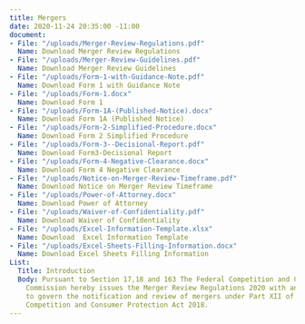 ```yaml
---
title: Mergers
date: 2020-11-24 20:35:00 -11:00
document:
- File: "/uploads/Merger-Review-Regulations.pdf"
  Name: Download Merger Review Regulations
- File: "/uploads/Merger-Review-Guidelines.pdf"
  Name: Download Merger Review Guidelines
- File: "/uploads/Form-1-with-Guidance-Note.pdf"
  Name: Download Form 1 with Guidance Note
- File: "/uploads/Form-1.docx"
  Name: Download Form 1
- File: "/uploads/Form-1A-(Published-Notice).docx"
  Name: Download Form 1A (Published Notice)
- File: "/uploads/Form-2-Simplified-Procedure.docx"
  Name: Download Form 2 Simplified Procedure
- File: "/uploads/Form-3--Decisional-Report.pdf"
  Name: Download Form3-Decisional Report
- File: "/uploads/Form-4-Negative-Clearance.docx"
  Name: Download Form 4 Negative Clearance
- File: "/uploads/Notice-on-Merger-Review-Timeframe.pdf"
  Name: Download Notice on Merger Review Timeframe
- File: "/uploads/Power-of-Attorney.docx"
  Name: Download Power of Attorney
- File: "/uploads/Waiver-of-Confidentiality.pdf"
  Name: Download Waiver of Confidentiality
- File: "/uploads/Excel-Information-Template.xlsx"
  Name: Download  Excel Information Template
- File: "/uploads/Excel-Sheets-Filling-Information.docx"
  Name: Download Excel Sheets Filling Information
List:
  Title: Introduction
  Body: Pursuant to Section 17,18 and 163 The Federal Competition and Consumer Protection
    Commission hereby issues the Merger Review Regulations 2020 with ancillary instruments
    to govern the notification and review of mergers under Part XII of the Federal
    Competition and Consumer Protection Act 2018.
---
```


